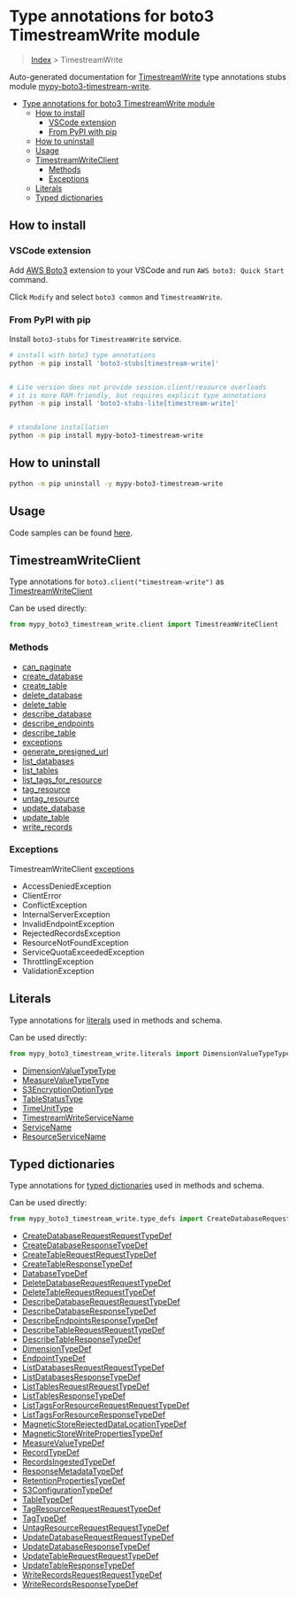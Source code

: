 <a id="type-annotations-for-boto3-timestreamwrite-module"></a>

# Type annotations for boto3 TimestreamWrite module

> [Index](../README.md) > TimestreamWrite

Auto-generated documentation for
[TimestreamWrite](https://boto3.amazonaws.com/v1/documentation/api/latest/reference/services/timestream-write.html#TimestreamWrite)
type annotations stubs module
[mypy-boto3-timestream-write](https://pypi.org/project/mypy-boto3-timestream-write/).

- [Type annotations for boto3 TimestreamWrite module](#type-annotations-for-boto3-timestreamwrite-module)
  - [How to install](#how-to-install)
    - [VSCode extension](#vscode-extension)
    - [From PyPI with pip](#from-pypi-with-pip)
  - [How to uninstall](#how-to-uninstall)
  - [Usage](#usage)
  - [TimestreamWriteClient](#timestreamwriteclient)
    - [Methods](#methods)
    - [Exceptions](#exceptions)
  - [Literals](#literals)
  - [Typed dictionaries](#typed-dictionaries)

<a id="how-to-install"></a>

## How to install

<a id="vscode-extension"></a>

### VSCode extension

Add
[AWS Boto3](https://marketplace.visualstudio.com/items?itemName=Boto3typed.boto3-ide)
extension to your VSCode and run `AWS boto3: Quick Start` command.

Click `Modify` and select `boto3 common` and `TimestreamWrite`.

<a id="from-pypi-with-pip"></a>

### From PyPI with pip

Install `boto3-stubs` for `TimestreamWrite` service.

```bash
# install with boto3 type annotations
python -m pip install 'boto3-stubs[timestream-write]'


# Lite version does not provide session.client/resource overloads
# it is more RAM-friendly, but requires explicit type annotations
python -m pip install 'boto3-stubs-lite[timestream-write]'


# standalone installation
python -m pip install mypy-boto3-timestream-write
```

<a id="how-to-uninstall"></a>

## How to uninstall

```bash
python -m pip uninstall -y mypy-boto3-timestream-write
```

<a id="usage"></a>

## Usage

Code samples can be found [here](./usage.md).

<a id="timestreamwriteclient"></a>

## TimestreamWriteClient

Type annotations for `boto3.client("timestream-write")` as
[TimestreamWriteClient](./client.md)

Can be used directly:

```python
from mypy_boto3_timestream_write.client import TimestreamWriteClient
```

<a id="methods"></a>

### Methods

- [can_paginate](./client.md#can_paginate)
- [create_database](./client.md#create_database)
- [create_table](./client.md#create_table)
- [delete_database](./client.md#delete_database)
- [delete_table](./client.md#delete_table)
- [describe_database](./client.md#describe_database)
- [describe_endpoints](./client.md#describe_endpoints)
- [describe_table](./client.md#describe_table)
- [exceptions](./client.md#exceptions)
- [generate_presigned_url](./client.md#generate_presigned_url)
- [list_databases](./client.md#list_databases)
- [list_tables](./client.md#list_tables)
- [list_tags_for_resource](./client.md#list_tags_for_resource)
- [tag_resource](./client.md#tag_resource)
- [untag_resource](./client.md#untag_resource)
- [update_database](./client.md#update_database)
- [update_table](./client.md#update_table)
- [write_records](./client.md#write_records)

<a id="exceptions"></a>

### Exceptions

TimestreamWriteClient [exceptions](./client.md#exceptions)

- AccessDeniedException
- ClientError
- ConflictException
- InternalServerException
- InvalidEndpointException
- RejectedRecordsException
- ResourceNotFoundException
- ServiceQuotaExceededException
- ThrottlingException
- ValidationException

<a id="literals"></a>

## Literals

Type annotations for [literals](./literals.md) used in methods and schema.

Can be used directly:

```python
from mypy_boto3_timestream_write.literals import DimensionValueTypeType, ...
```

- [DimensionValueTypeType](./literals.md#dimensionvaluetypetype)
- [MeasureValueTypeType](./literals.md#measurevaluetypetype)
- [S3EncryptionOptionType](./literals.md#s3encryptionoptiontype)
- [TableStatusType](./literals.md#tablestatustype)
- [TimeUnitType](./literals.md#timeunittype)
- [TimestreamWriteServiceName](./literals.md#timestreamwriteservicename)
- [ServiceName](./literals.md#servicename)
- [ResourceServiceName](./literals.md#resourceservicename)

<a id="typed-dictionaries"></a>

## Typed dictionaries

Type annotations for [typed dictionaries](./type_defs.md) used in methods and
schema.

Can be used directly:

```python
from mypy_boto3_timestream_write.type_defs import CreateDatabaseRequestRequestTypeDef, ...
```

- [CreateDatabaseRequestRequestTypeDef](./type_defs.md#createdatabaserequestrequesttypedef)
- [CreateDatabaseResponseTypeDef](./type_defs.md#createdatabaseresponsetypedef)
- [CreateTableRequestRequestTypeDef](./type_defs.md#createtablerequestrequesttypedef)
- [CreateTableResponseTypeDef](./type_defs.md#createtableresponsetypedef)
- [DatabaseTypeDef](./type_defs.md#databasetypedef)
- [DeleteDatabaseRequestRequestTypeDef](./type_defs.md#deletedatabaserequestrequesttypedef)
- [DeleteTableRequestRequestTypeDef](./type_defs.md#deletetablerequestrequesttypedef)
- [DescribeDatabaseRequestRequestTypeDef](./type_defs.md#describedatabaserequestrequesttypedef)
- [DescribeDatabaseResponseTypeDef](./type_defs.md#describedatabaseresponsetypedef)
- [DescribeEndpointsResponseTypeDef](./type_defs.md#describeendpointsresponsetypedef)
- [DescribeTableRequestRequestTypeDef](./type_defs.md#describetablerequestrequesttypedef)
- [DescribeTableResponseTypeDef](./type_defs.md#describetableresponsetypedef)
- [DimensionTypeDef](./type_defs.md#dimensiontypedef)
- [EndpointTypeDef](./type_defs.md#endpointtypedef)
- [ListDatabasesRequestRequestTypeDef](./type_defs.md#listdatabasesrequestrequesttypedef)
- [ListDatabasesResponseTypeDef](./type_defs.md#listdatabasesresponsetypedef)
- [ListTablesRequestRequestTypeDef](./type_defs.md#listtablesrequestrequesttypedef)
- [ListTablesResponseTypeDef](./type_defs.md#listtablesresponsetypedef)
- [ListTagsForResourceRequestRequestTypeDef](./type_defs.md#listtagsforresourcerequestrequesttypedef)
- [ListTagsForResourceResponseTypeDef](./type_defs.md#listtagsforresourceresponsetypedef)
- [MagneticStoreRejectedDataLocationTypeDef](./type_defs.md#magneticstorerejecteddatalocationtypedef)
- [MagneticStoreWritePropertiesTypeDef](./type_defs.md#magneticstorewritepropertiestypedef)
- [MeasureValueTypeDef](./type_defs.md#measurevaluetypedef)
- [RecordTypeDef](./type_defs.md#recordtypedef)
- [RecordsIngestedTypeDef](./type_defs.md#recordsingestedtypedef)
- [ResponseMetadataTypeDef](./type_defs.md#responsemetadatatypedef)
- [RetentionPropertiesTypeDef](./type_defs.md#retentionpropertiestypedef)
- [S3ConfigurationTypeDef](./type_defs.md#s3configurationtypedef)
- [TableTypeDef](./type_defs.md#tabletypedef)
- [TagResourceRequestRequestTypeDef](./type_defs.md#tagresourcerequestrequesttypedef)
- [TagTypeDef](./type_defs.md#tagtypedef)
- [UntagResourceRequestRequestTypeDef](./type_defs.md#untagresourcerequestrequesttypedef)
- [UpdateDatabaseRequestRequestTypeDef](./type_defs.md#updatedatabaserequestrequesttypedef)
- [UpdateDatabaseResponseTypeDef](./type_defs.md#updatedatabaseresponsetypedef)
- [UpdateTableRequestRequestTypeDef](./type_defs.md#updatetablerequestrequesttypedef)
- [UpdateTableResponseTypeDef](./type_defs.md#updatetableresponsetypedef)
- [WriteRecordsRequestRequestTypeDef](./type_defs.md#writerecordsrequestrequesttypedef)
- [WriteRecordsResponseTypeDef](./type_defs.md#writerecordsresponsetypedef)
